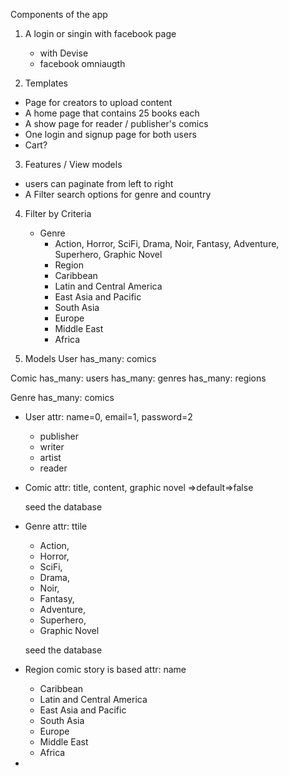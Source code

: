Components of the app
1. A login or singin with facebook page
    - with Devise
    - facebook omniaugth


2. Templates
  - Page for creators to upload content
  - A home page that contains 25 books each
  - A show page for reader / publisher's comics
  - One login and signup page for both users
  - Cart?
  
3. Features / View models
  - users can paginate from left to right
  - A Filter search options for genre and country
  <!-- - ratings
    - 1 - 5 stars -->

4. Filter by Criteria
    - Genre
      - Action, Horror, SciFi, Drama, Noir, Fantasy, Adventure, Superhero, Graphic Novel
      - Region
      - Caribbean
      - Latin and Central America
      - East Asia and Pacific
      - South Asia
      - Europe
      - Middle East
      - Africa

5. Models
User
  has_many: comics

Comic
  has_many: users
  has_many: genres
  has_many: regions

Genre
  has_many: comics

  - User
      attr: name=0, email=1, password=2
    - publisher
    - writer
    - artist
    - reader

  - Comic
    attr: title, content, graphic novel =>default=>false

    seed the database
  - Genre
    attr: ttile
    - Action,
    - Horror,
    - SciFi,
    - Drama,
    - Noir,
    - Fantasy,
    - Adventure,
    - Superhero,
    - Graphic Novel

    seed the database
  - Region comic story is based
    attr: name
    - Caribbean
    - Latin and Central America
    - East Asia and Pacific
    - South Asia
    - Europe
    - Middle East
    - Africa

  -
